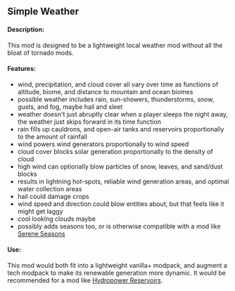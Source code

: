 ## Simple Weather
#### Description:
This mod is designed to be a lightweight local weather mod without all the bloat of tornado mods.
#### Features:
* wind, precipitation, and cloud cover all vary over time as functions of altitude, biome, and distance to mountain and ocean biomes
* possible weather includes rain, sun-showers, thunderstorms, snow, gusts, and fog, maybe hail and sleet
* weather doesn't just abruptly clear when a player sleeps the night away, the weather just skips forward in its time function
* rain fills up cauldrons, and open-air tanks and reservoirs proportionally to the amount of rainfall
* wind powers wind generators proportionally to wind speed
* cloud cover blocks solar generation proportionally to the density of cloud
* high wind can optionally blow particles of snow, leaves, and sand/dust blocks
* results in lightning hot-spots, reliable wind generation areas, and optimal water collection areas
* hail could damage crops
* wind speed and direction could blow entities about, but that feels like it might get laggy
* cool looking clouds maybe
* possibly adds seasons too, or is otherwise compatible with a mod like [Serene Seasons](https://www.curseforge.com/minecraft/mc-mods/serene-seasons)
#### Use:
This mod would both fit into a lightweight vanilla+ modpack, and augment a tech modpack to make its renewable generation more dynamic.
It would be recommended for a mod like [Hydropower Reservoirs](../Mods/HydropowerReservoirs.md).
